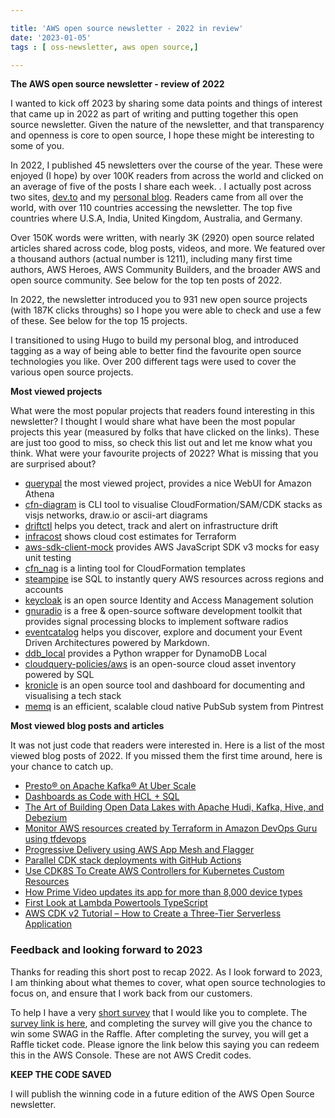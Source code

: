 ```yaml
---

title: 'AWS open source newsletter - 2022 in review'
date: '2023-01-05'
tags : [ oss-newsletter, aws open source,]

---
```


**The AWS open source newsletter - review of 2022**

I wanted to kick off 2023 by sharing some data points and things of interest that came up in 2022 as part of writing and putting together this open source newsletter. Given the nature of the newsletter, and that transparency and openness is core to open source, I hope these might be interesting to some of you.

In 2022, I published 45 newsletters over the course of the year. These were enjoyed (I hope) by over 100K readers from across the world and clicked on an average of five of the posts I share each week. . I actually post across two sites, [dev.to](https://dev.to/aws/aws-open-source-news-and-updates-reference-5clm) and my [personal blog](https://blog.beachgeek.co.uk/). Readers came from all over the world, with over 110 countries accessing the newsletter. The top five countries where U.S.A, India, United Kingdom, Australia, and Germany. 

Over 150K words were written, with nearly 3K (2920) open source related articles shared across code, blog posts, videos, and more. We featured over a thousand authors (actual number is 1211), including many first time authors, AWS Heroes, AWS Community Builders, and the broader AWS and open source community. See below for the top ten posts of 2022. 

In 2022, the newsletter introduced you to 931 new open source projects (with 187K clicks throughs) so I hope you were able to check and use a few of these. See below for the top 15 projects. 

I transitioned to using Hugo to build my personal blog, and introduced tagging as a way of being able to better find the favourite open source technologies you like. Over 200 different tags were used to cover the various open source projects.

**Most viewed projects**

What were the most popular projects that readers found interesting in this newsletter? I thought I would share what have been the most popular projects this year (measured by folks that have clicked on the links). These are just too good to miss, so check this list out and let me know what you think. What were your favourite projects of 2022? What is missing that you are surprised about?

*	[querypal](https://aws-oss.beachgeek.co.uk/x) the most viewed project, provides a nice WebUI for Amazon Athena
*	[cfn-diagram](https://aws-oss.beachgeek.co.uk/4r) is CLI tool to visualise CloudFormation/SAM/CDK stacks as visjs networks, draw.io or ascii-art diagrams
*	[driftctl](https://aws-oss.beachgeek.co.uk/2p) helps you detect, track and alert on infrastructure drift
* [infracost](https://aws-oss.beachgeek.co.uk/7l) shows cloud cost estimates for Terraform
* [aws-sdk-client-mock](https://aws-oss.beachgeek.co.uk/ll) provides AWS JavaScript SDK v3 mocks for easy unit testing
* [cfn_nag](https://aws-oss.beachgeek.co.uk/ng) is a linting tool for CloudFormation templates
* [steampipe](https://aws-oss.beachgeek.co.uk/dl) ise SQL to instantly query AWS resources across regions and accounts
* [keycloak](https://aws-oss.beachgeek.co.uk/lf) is an open source Identity and Access Management solution
* [gnuradio](https://aws-oss.beachgeek.co.uk/1au) is a free & open-source software development toolkit that provides signal processing blocks to implement software radios
* [eventcatalog](https://aws-oss.beachgeek.co.uk/18d) helps you discover, explore and document your Event Driven Architectures powered by Markdown.
* [ddb_local](https://aws-oss.beachgeek.co.uk/17r) provides a Python wrapper for DynamoDB Local
* [cloudquery-policies/aws](https://aws-oss.beachgeek.co.uk/16f) is an open-source cloud asset inventory powered by SQL
* [kronicle](https://aws-oss.beachgeek.co.uk/1ik) is an open source tool and dashboard for documenting and visualising a tech stack
* [memq](https://aws-oss.beachgeek.co.uk/1cs) is an efficient, scalable cloud native PubSub system from Pintrest

**Most viewed blog posts and articles**

It was not just code that readers were interested in. Here is a list of the most viewed blog posts of 2022. If you missed them the first time around, here is your chance to catch up.

* [Presto® on Apache Kafka® At Uber Scale](https://aws-oss.beachgeek.co.uk/1ls)
* [Dashboards as Code with HCL + SQL](https://aws-oss.beachgeek.co.uk/1hk)
* [The Art of Building Open Data Lakes with Apache Hudi, Kafka, Hive, and Debezium](https://aws-oss.beachgeek.co.uk/17v)
* [Monitor AWS resources created by Terraform in Amazon DevOps Guru using tfdevops](https://aws-oss.beachgeek.co.uk/17k)
* [Progressive Delivery using AWS App Mesh and Flagger](https://aws-oss.beachgeek.co.uk/17n)
* [Parallel CDK stack deployments with GitHub Actions](https://aws-oss.beachgeek.co.uk/1lu)
* [Use CDK8S To Create AWS Controllers for Kubernetes Custom Resources](https://aws-oss.beachgeek.co.uk/1je)
* [How Prime Video updates its app for more than 8,000 device types](https://aws-oss.beachgeek.co.uk/1b9)
* [First Look at Lambda Powertools TypeScript](https://aws-oss.beachgeek.co.uk/196)
* [AWS CDK v2 Tutorial – How to Create a Three-Tier Serverless Application](https://aws-oss.beachgeek.co.uk/17u)

### Feedback and looking forward to 2023

Thanks for reading this short post to recap 2022. As I look forward to 2023, I am thinking about what themes to cover, what open source technologies to focus on, and ensure that I work back from our customers.

To help I have a very [short survey](https://pulse.buildon.aws/promotion/10NT4XZQ) that I would like you to complete. The [survey link is here](https://pulse.buildon.aws/promotion/10NT4XZQ), and completing the survey will give you the chance to win some SWAG in the Raffle. After completing the survey, you will get a Raffle ticket code. Please ignore the link below this saying you can redeem this in the AWS Console. These are not AWS Credit codes.

**KEEP THE CODE SAVED**

I will publish the winning code in a future edition of the AWS Open Source newsletter.

